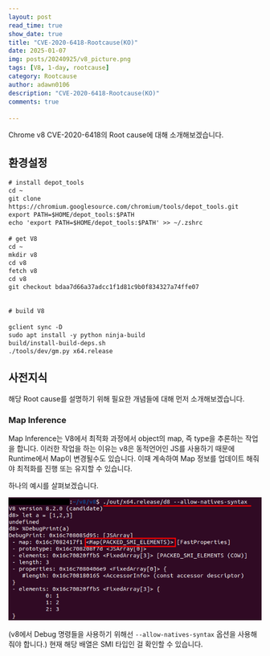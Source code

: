 ```yaml
---
layout: post
read_time: true
show_date: true
title: "CVE-2020-6418-Rootcause(KO)"
date: 2025-01-07
img: posts/20240925/v8_picture.png
tags: [V8, 1-day, rootcause]
category: Rootcause
author: adawn0106
description: "CVE-2020-6418-Rootcause(KO)"
comments: true

---
```


Chrome v8 CVE-2020-6418의 Root cause에 대해 소개해보겠습니다.

## 환경설정

```
# install depot_tools
cd ~
git clone https://chromium.googlesource.com/chromium/tools/depot_tools.git
export PATH=$HOME/depot_tools:$PATH
echo 'export PATH=$HOME/depot_tools:$PATH' >> ~/.zshrc

# get V8
cd ~
mkdir v8
cd v8
fetch v8
cd v8
git checkout bdaa7d66a37adcc1f1d81c9b0f834327a74ffe07


# build V8

gclient sync -D
sudo apt install -y python ninja-build
build/install-build-deps.sh
./tools/dev/gm.py x64.release
```



## 사전지식

해당 Root cause를 설명하기 위해 필요한 개념들에 대해 먼저 소개해보겠습니다.


### Map Inference 

Map Inference는 V8에서 최적화 과정에서 object의 map, 즉 type을 추론하는 작업을 합니다.
이러한 작업을 하는 이유는 v8은 동적언어인 JS를 사용하기 때문에 Runtime에서 Map이 변경될수도 있습니다.
이때 계속하여 Map 정보를 업데이트 해줘야 최적화를 진행 또는 유지할 수 있습니다.

하나의 예시를 살펴보겠습니다. 


![2020_1.png](https://github.com/Adawn0106/Adawn0106.github.io/raw/main/assets/img/posts/20250107/2020_1.png)

(v8에서 Debug 명령들을 사용하기 위해선 `--allow-natives-syntax` 옵션을 사용해줘야 합니다.)
현재 해당 배열은 SMI 타입인 걸 확인할 수 있습니다. 

















